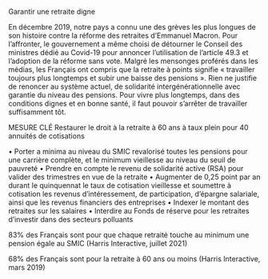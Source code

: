 Garantir une retraite digne

En décembre 2019, notre pays a connu une des grèves les plus longues de son histoire contre la réforme des retraites d’Emmanuel Macron. Pour l’affronter, le gouvernement a même choisi de détourner le Conseil des ministres dédié au Covid-19 pour annoncer l’utilisation de l’article 49.3 et l’adoption de la réforme sans vote. Malgré les mensonges proférés dans les médias, les Français ont compris que la retraite à points signifie « travailler toujours plus longtemps et subir une baisse des pensions ». Rien ne justifie de renoncer au système actuel, de solidarité intergénérationnelle avec garantie du niveau des pensions. Pour vivre plus longtemps, dans des conditions dignes et en bonne santé, il faut pouvoir s’arrêter de travailler suffisamment tôt.

MESURE CLÉ
Restaurer le droit à la retraite à 60 ans à taux plein pour 40 annuités de cotisations

• Porter a minima au niveau du SMIC revalorisé toutes les pensions pour une carrière complète, et le minimum vieillesse au niveau du seuil de pauvreté
• Prendre en compte le revenu de solidarité active (RSA) pour valider des trimestres en vue de la retraite
• Augmenter de 0,25 point par an durant le quinquennat le taux de cotisation vieillesse et soumettre à cotisation les revenus d’intéressement, de participation, d’épargne salariale, ainsi que les revenus financiers des entreprises
• Indexer le montant des retraites sur les salaires
• Interdire au Fonds de réserve pour les retraites d’investir dans des secteurs polluants

83% des Français sont pour que chaque retraité touche au minimum une pension égale au SMIC (Harris Interactive, juillet 2021)

68% des Français sont pour la retraite à 60 ans ou moins (Harris Interactive, mars 2019)